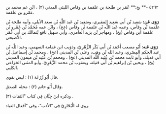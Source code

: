 ٤٢٦٢ -** بخ:** عُمَر بن طلحة بن علقمة بن وقاص الليثي المدني (٢) ، ابْن عم محمد بن عَمْرو بن علقمة.

**رَوَى عَن:** سَعِيد بْن أَبي سَعِيد المقبري، وسَعِيد بْن عَبد اللَّهِ بْن سعد الأيلي، وأبيه طلحة بْن علقمة بْن وقاص، وعمه عَبد اللَّه بْن علقمة بْن وقاص (عخ) ، وابْن عمه مُحَمَّد بْن عَمْرو بْن علقمة ابن وقاص (بخ) ، ومهاجر بْن يزيد العامري، وأبي سهيل نافع بْنمالك بن أَبي عُمَر الأصبحي.

**رَوَى عَنه:** أَبُو مصعب أَحْمَد بْن أَبي بَكْر الزُّهْرِيّ، وذؤيب ابن غمامة السهمي، وعبد اللَّه بْن عبد الحكم المِصْرِي، وعبد الله بْن وهب، وعلي بْن المديني (عخ) ، ومحمد بْن إسماعيل بْن أَبي فديك، وأبو ثابت محمد بْن عُبَيد اللَّه المديني (عخ) ، ومحمد بْن عُبَيد بْن ميمون المديني (بخ) ، ويحيى بْن إبراهيم بْن أَبي قتيلة، ويعقوب بْن محمد الزُّهْرِيّ، وأبو المثنى الخزاعي الكلبي.

قال أَبُو زُرْعَة (١) : ليس بقوي.

وَقَال أَبُو حاتم (٢) : محله الصدق.

وذكره ابنُ حِبَّان فِي كتاب "الثقات (٣) .

روى له الْبُخَارِيّ فِي "الأدب"، وفي "أفعال العباد.